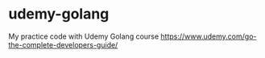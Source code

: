 # udemy-golang
My practice code with Udemy Golang course https://www.udemy.com/go-the-complete-developers-guide/
